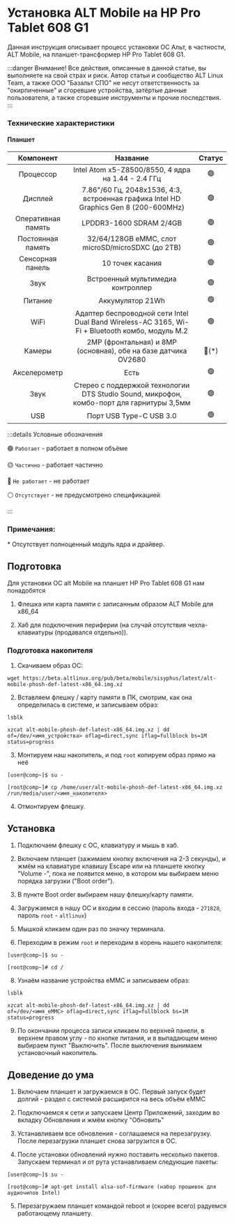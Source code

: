 # Установка ALT Mobile на HP Pro Tablet 608 G1

Данная инструкция описывает процесс установки ОС Альт, в частности, ALT Mobile, на планшет-трансформер HP Pro Tablet 608 G1.

:::danger Внимание!
Все действия, описанные в данной статье, вы выполняете на свой страх и риск. Автор статьи и сообщество ALT Linux Team, а также ООО "Базальт СПО" не несут ответственность за "окирпиченные" и сгоревшие устройства, затёртые данные пользователя, а также сгоревшие инструменты и прочие последствия.
:::

### Технические характеристики

#### Планшет

|     Компонент      |                                              Название                                           |      Статус      |
| :----------------: | :---------------------------------------------------------------------------------------------: | :--------------: |
|     Процессор      |                           Intel Atom x5-Z8500/8550, 4 ядра на 1.44 - 2.4 ГГц                    |  :green_circle:  |
|      Дисплей       |      7.86"/60 Гц, 2048x1536, 4:3, встроенная графика Intel HD Graphics Gen 8 (200-600MHz)       |  :green_circle:  |
| Оперативная память |                                       LPDDR3-1600 SDRAM 2/4GB                                   |  :green_circle:  |
| Постоянная память  |                           32/64/128GB eMMC, слот microSD/microSDXC (до 2TB)                     |  :green_circle:  |
|  Сенсорная панель  |                                          10 точек касания                                       |  :green_circle:  |
|        Звук        |                                  Встроенный мультимедиа контроллер                              |  :green_circle:  |
|      Питание       |                                          Аккумулятор 21Wh                                       |  :green_circle:  |
|        WiFi        | Адаптер беспроводной сети Intel Dual Band Wireless-AC 3165, Wi-Fi + Bluetooth комбо, модуль M.2 |  :green_circle:  |
|       Камеры       |                    2MP (фронтальная) и 8MP (основная), обе на базе датчика OV2680               | :red_circle:(\*) |
|    Акселерометр    |                                                  Есть                                           |  :green_circle:  |
|        Звук        |       Стерео с поддержкой технологии DTS Studio Sound, микрофон, комбо-порт для гарнитуры 3,5мм |  :green_circle:  |
|        USB         |                                        Порт USB Type-C USB 3.0                                  |  :green_circle:  |

:::details Условные обозначения

:green_circle: `Работает` - работает в полном объёме

:yellow_circle: `Частично` - работает частично

:red_circle: `Не работает` - не работает

:white_circle: `Отсутствует` - не предусмотрено спецификацией

:::

### Примечания:

\* Отсутствует полноценный модуль ядра и драйвер.

## Подготовка

Для установки ОС alt Mobile на планшет HP Pro Tablet 608 G1 нам понадобятся

1. Флешка или карта памяти с записанным образом ALT Mobile для x86_64

2. Хаб для подключения периферии (на случай отсутствия чехла-клавиатуры (продавалcя отдельно)).

### Подготовка накопителя

1. Скачиваем образ ОС:

```shell
wget https://beta.altlinux.org/pub/beta/mobile/sisyphus/latest/alt-mobile-phosh-def-latest-x86_64.img.xz
```

2. Вставляем флешку / карту памяти в ПК, смотрим, как она определилась в системе, и записываем образ:

```shell
lsblk

xzcat alt-mobile-phosh-def-latest-x86_64.img.xz | dd of=/dev/<имя_устройства> oflag=direct,sync iflag=fullblock bs=1M status=progress
```

3. Монтируем наш накопитель, и под `root` копируем образ прямо на неё

```shell
[user@comp~]$ su -

[root@comp~]# cp /home/user/alt-mobile-phosh-def-latest-x86_64.img.xz /run/media/user/<имя_накопителя>
```

4. Отмонтируем флешку.

## Установка

1. Подключаем флешку с ОС, клавиатуру и мышь в хаб.

2. Включаем планшет (зажимаем кнопку включения на 2-3 секунды), и жмём на клавиатуре клавишу Escape или на планшете кнопку "Volume -", пока не появится меню, в котором мы выбираем меню порядка загрузки ("Boot order").

3. В пункте Boot order выбираем нашу флешку/карту памяти.

4. Загружаемся в нашу ОС и входим в сессию (пароль входа - `271828`, пароль `root` - `altlinux`)

5. Мышкой кликаем один раз по значку терминала.

6. Переходим в режим `root` и переходим в корень нашего накопителя:

```shell
[user@comp~]$ su -

[root@comp~]# cd /
```

8. Узнаём название устройства eMMC и записываем образ:

```shell
lsblk

xzcat alt-mobile-phosh-def-latest-x86_64.img.xz | dd of=/dev/<имя_eMMC> oflag=direct,sync iflag=fullblock bs=1M status=progress
```

9. По окончании процесса записи кликаем по верхней панели, в верхнем правом углу - по кнопке питания, и в выпадающем меню выбираем пункт "Выключить". После выключения вынимаем установочный накопитель.

## Доведение до ума

1. Включаем планшет и загружаемся в ОС. Первый запуск будет долгий - раздел с системой расширится на весь объём eMMC

2. Подключаемся к сети и запускаем Центр Приложений, заходим во вкладку Обновления и жмём кнопку "Обновить"

3. Устанавливаем все обновления - соглашаемся на перезагрузку. После перезагрузки планшет снова загрузится в ОС.

4. После установки обновлений нужно поставить несколько пакетов. Запускаем терминал и от рута устанавливаем следующие пакеты:

```shell
[user@comp~]$ su -

[root@comp~]# apt-get install alsa-sof-firmware (набор прошивок для аудиочипов Intel)
```

5. Перезагружаем планшет командой reboot и (скорее всего) радуемся работающему планшету.
